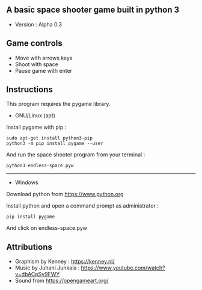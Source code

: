 ## A basic space shooter game built in python 3

* Version : Alpha 0.3

## Game controls

* Move with arrows keys
* Shoot with space
* Pause game with enter

## Instructions

This program requires the pygame library.

* GNU/Linux (apt)

Install pygame with pip :
```
sudo apt-get install python3-pip
python3 -m pip install pygame --user
```

And run the space shooter program from your terminal :
```
python3 endless-space.pyw
```
---------------------------------------------

* Windows

Download python from https://www.python.org

Install python and open a command prompt as administrator :
```
pip install pygame
```

And click on endless-space.pyw

## Attributions

* Graphism by Kenney : https://kenney.nl/
* Music by Juhani Junkala : https://www.youtube.com/watch?v=dbACpSy9FWY
* Sound from https://opengameart.org/
